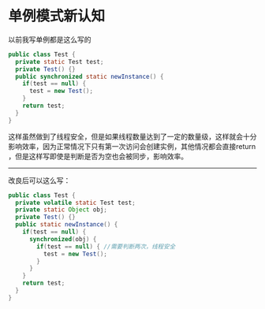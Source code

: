 # 单例模式新认知

以前我写单例都是这么写的

```java
public class Test {
  private static Test test;
  private Test() {}
  public synchronized static newInstance() {
    if(test == null) {
      test = new Test();
    }
    return test;
  }
}
```

这样虽然做到了线程安全，但是如果线程数量达到了一定的数量级，这样就会十分影响效率，因为正常情况下只有第一次访问会创建实例，其他情况都会直接return ，但是这样写即使是判断是否为空也会被同步，影响效率。

---

改良后可以这么写：

```java
public class Test {
  private volatile static Test test;
  private static Object obj;
  private Test() {}
  public static newInstance() {
    if(test == null) {
      synchronized(obj) {
        if(test == null) { //需要判断两次，线程安全 
          test = new Test();
        }
      }
    }
    return test;
  }
}
```

